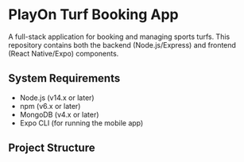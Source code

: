 # PlayOn Turf Booking App

A full-stack application for booking and managing sports turfs. This repository contains both the backend (Node.js/Express) and frontend (React Native/Expo) components.

## System Requirements

- Node.js (v14.x or later)
- npm (v6.x or later)
- MongoDB (v4.x or later)
- Expo CLI (for running the mobile app)

## Project Structure

